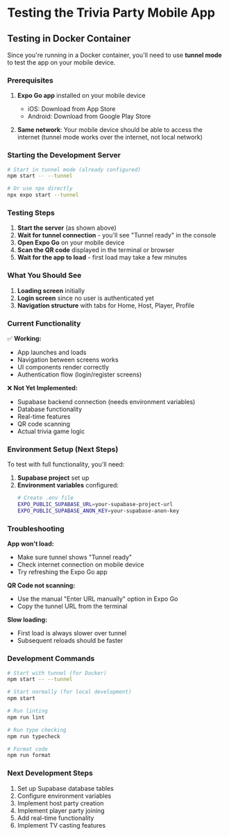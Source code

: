 # Testing the Trivia Party Mobile App

## Testing in Docker Container

Since you're running in a Docker container, you'll need to use **tunnel mode** to test the app on your mobile device.

### Prerequisites

1. **Expo Go app** installed on your mobile device
   - iOS: Download from App Store
   - Android: Download from Google Play Store

2. **Same network**: Your mobile device should be able to access the internet (tunnel mode works over the internet, not local network)

### Starting the Development Server

```bash
# Start in tunnel mode (already configured)
npm start -- --tunnel

# Or use npx directly
npx expo start --tunnel
```

### Testing Steps

1. **Start the server** (as shown above)
2. **Wait for tunnel connection** - you'll see "Tunnel ready" in the console
3. **Open Expo Go** on your mobile device
4. **Scan the QR code** displayed in the terminal or browser
5. **Wait for the app to load** - first load may take a few minutes

### What You Should See

1. **Loading screen** initially
2. **Login screen** since no user is authenticated yet
3. **Navigation structure** with tabs for Home, Host, Player, Profile

### Current Functionality

✅ **Working:**
- App launches and loads
- Navigation between screens works
- UI components render correctly
- Authentication flow (login/register screens)

❌ **Not Yet Implemented:**
- Supabase backend connection (needs environment variables)
- Database functionality
- Real-time features
- QR code scanning
- Actual trivia game logic

### Environment Setup (Next Steps)

To test with full functionality, you'll need:

1. **Supabase project** set up
2. **Environment variables** configured:
   ```bash
   # Create .env file
   EXPO_PUBLIC_SUPABASE_URL=your-supabase-project-url
   EXPO_PUBLIC_SUPABASE_ANON_KEY=your-supabase-anon-key
   ```

### Troubleshooting

**App won't load:**
- Make sure tunnel shows "Tunnel ready"
- Check internet connection on mobile device
- Try refreshing the Expo Go app

**QR Code not scanning:**
- Use the manual "Enter URL manually" option in Expo Go
- Copy the tunnel URL from the terminal

**Slow loading:**
- First load is always slower over tunnel
- Subsequent reloads should be faster

### Development Commands

```bash
# Start with tunnel (for Docker)
npm start -- --tunnel

# Start normally (for local development)
npm start

# Run linting
npm run lint

# Run type checking
npm run typecheck

# Format code
npm run format
```

### Next Development Steps

1. Set up Supabase database tables
2. Configure environment variables
3. Implement host party creation
4. Implement player party joining
5. Add real-time functionality
6. Implement TV casting features